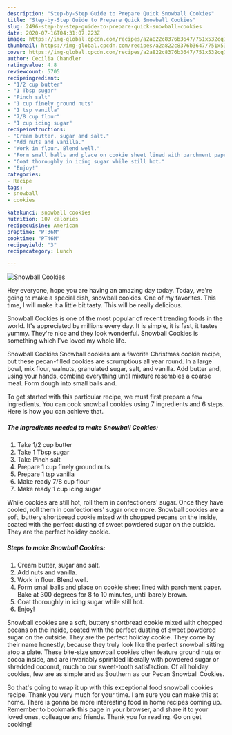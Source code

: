 ```yaml
---
description: "Step-by-Step Guide to Prepare Quick Snowball Cookies"
title: "Step-by-Step Guide to Prepare Quick Snowball Cookies"
slug: 2496-step-by-step-guide-to-prepare-quick-snowball-cookies
date: 2020-07-16T04:31:07.223Z
image: https://img-global.cpcdn.com/recipes/a2a822c8376b3647/751x532cq70/snowball-cookies-recipe-main-photo.jpg
thumbnail: https://img-global.cpcdn.com/recipes/a2a822c8376b3647/751x532cq70/snowball-cookies-recipe-main-photo.jpg
cover: https://img-global.cpcdn.com/recipes/a2a822c8376b3647/751x532cq70/snowball-cookies-recipe-main-photo.jpg
author: Cecilia Chandler
ratingvalue: 4.8
reviewcount: 5705
recipeingredient:
- "1/2 cup butter"
- "1 Tbsp sugar"
- "Pinch salt"
- "1 cup finely ground nuts"
- "1 tsp vanilla"
- "7/8 cup flour"
- "1 cup icing sugar"
recipeinstructions:
- "Cream butter, sugar and salt."
- "Add nuts and vanilla."
- "Work in flour. Blend well."
- "Form small balls and place on cookie sheet lined with parchment paper. Bake at 300 degrees for 8 to 10 minutes, until barely brown."
- "Coat thoroughly in icing sugar while still hot."
- "Enjoy!"
categories:
- Recipe
tags:
- snowball
- cookies

katakunci: snowball cookies 
nutrition: 107 calories
recipecuisine: American
preptime: "PT36M"
cooktime: "PT46M"
recipeyield: "3"
recipecategory: Lunch

---
```



![Snowball Cookies](https://img-global.cpcdn.com/recipes/a2a822c8376b3647/751x532cq70/snowball-cookies-recipe-main-photo.jpg)

Hey everyone, hope you are having an amazing day today. Today, we're going to make a special dish, snowball cookies. One of my favorites. This time, I will make it a little bit tasty. This will be really delicious.

Snowball Cookies is one of the most popular of recent trending foods in the world. It's appreciated by millions every day. It is simple, it is fast, it tastes yummy. They're nice and they look wonderful. Snowball Cookies is something which I've loved my whole life.

Snowball Cookies Snowball cookies are a favorite Christmas cookie recipe, but these pecan-filled cookies are scrumptious all year round. In a large bowl, mix flour, walnuts, granulated sugar, salt, and vanilla. Add butter and, using your hands, combine everything until mixture resembles a coarse meal. Form dough into small balls and.


To get started with this particular recipe, we must first prepare a few ingredients. You can cook snowball cookies using 7 ingredients and 6 steps. Here is how you can achieve that.

<!--inarticleads1-->

##### The ingredients needed to make Snowball Cookies:

1. Take 1/2 cup butter
1. Take 1 Tbsp sugar
1. Take Pinch salt
1. Prepare 1 cup finely ground nuts
1. Prepare 1 tsp vanilla
1. Make ready 7/8 cup flour
1. Make ready 1 cup icing sugar


While cookies are still hot, roll them in confectioners&#39; sugar. Once they have cooled, roll them in confectioners&#39; sugar once more. Snowball cookies are a soft, buttery shortbread cookie mixed with chopped pecans on the inside, coated with the perfect dusting of sweet powdered sugar on the outside. They are the perfect holiday cookie. 

<!--inarticleads2-->

##### Steps to make Snowball Cookies:

1. Cream butter, sugar and salt.
1. Add nuts and vanilla.
1. Work in flour. Blend well.
1. Form small balls and place on cookie sheet lined with parchment paper. Bake at 300 degrees for 8 to 10 minutes, until barely brown.
1. Coat thoroughly in icing sugar while still hot.
1. Enjoy!


Snowball cookies are a soft, buttery shortbread cookie mixed with chopped pecans on the inside, coated with the perfect dusting of sweet powdered sugar on the outside. They are the perfect holiday cookie. They come by their name honestly, because they truly look like the perfect snowball sitting atop a plate. These bite-size snowball cookies often feature ground nuts or cocoa inside, and are invariably sprinkled liberally with powdered sugar or shredded coconut, much to our sweet-tooth satisfaction. Of all holiday cookies, few are as simple and as Southern as our Pecan Snowball Cookies. 

So that's going to wrap it up with this exceptional food snowball cookies recipe. Thank you very much for your time. I am sure you can make this at home. There is gonna be more interesting food in home recipes coming up. Remember to bookmark this page in your browser, and share it to your loved ones, colleague and friends. Thank you for reading. Go on get cooking!
